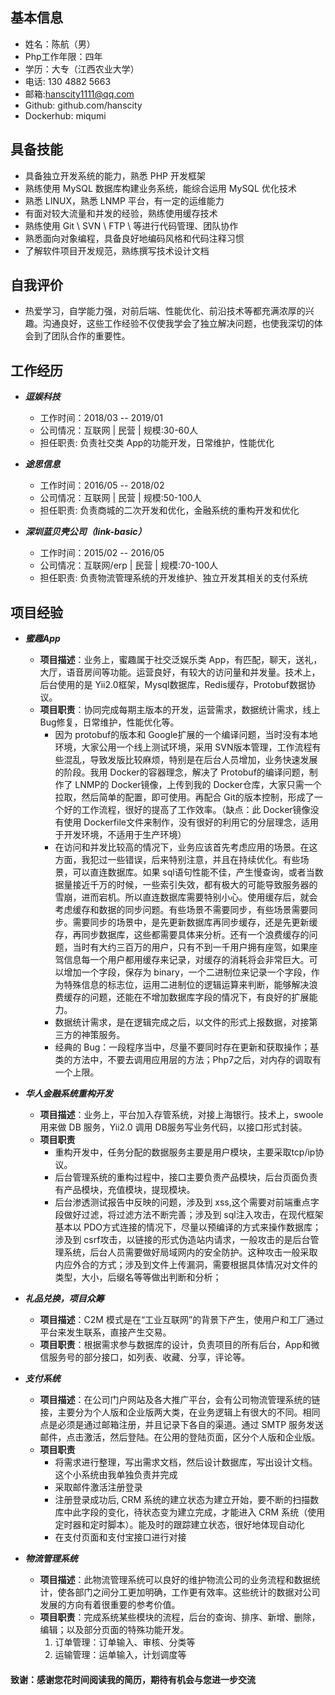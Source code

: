 ## 基本信息
* 姓名：陈航（男）
* Php工作年限：四年
* 学历：大专（江西农业大学）
* 电话: 130 4882 5663
* 邮箱:hanscity1111@qq.com
* Github: github.com/hanscity
* Dockerhub: miqumi

## 具备技能
* 具备独立开发系统的能力，熟悉 PHP 开发框架
* 熟练使用 MySQL 数据库构建业务系统，能综合运用 MySQL 优化技术
* 熟悉 LINUX，熟悉 LNMP 平台，有一定的运维能力
* 有面对较大流量和并发的经验，熟练使用缓存技术
* 熟练使用 Git \ SVN \ FTP \ 等进行代码管理、团队协作
* 熟悉面向对象编程，具备良好地编码风格和代码注释习惯
* 了解软件项目开发规范，熟练撰写技术设计文档

## 自我评价
* 热爱学习，自学能力强，对前后端、性能优化、前沿技术等都充满浓厚的兴趣。沟通良好，这些工作经验不仅使我学会了独立解决问题，也使我深切的体会到了团队合作的重要性。

## 工作经历

* ***逗娱科技***
   * 工作时间：2018/03 -- 2019/01
   * 公司情况：互联网 | 民营 | 规模:30-60人
   * 担任职责: 负责社交类 App的功能开发，日常维护，性能优化
   
* ***途思信息***
   * 工作时间：2016/05 -- 2018/02
   * 公司情况：互联网 | 民营 | 规模:50-100人
   * 担任职责: 负责商城的二次开发和优化，金融系统的重构开发和优化
   
* ***深圳蓝贝壳公司（link-basic）***
   * 工作时间：2015/02 -- 2016/05
   * 公司情况：互联网/erp | 民营 | 规模:70-100人
   * 担任职责: 负责物流管理系统的开发维护、独立开发其相关的支付系统
   
   
## 项目经验
* ***蜜趣App***
   * **项目描述**：业务上，蜜趣属于社交泛娱乐类 App，有匹配，聊天，送礼，大厅，语音房间等功能。运营良好，有较大的访问量和并发量。技术上，后台使用的是 Yii2.0框架，Mysql数据库，Redis缓存，Protobuf数据协议。
   * **项目职责**：协同完成每期主版本的开发，运营需求，数据统计需求，线上 Bug修复，日常维护，性能优化等。
      * 因为 protobuf的版本和 Google扩展的一个编译问题，当时没有本地环境，大家公用一个线上测试环境，采用 SVN版本管理，工作流程有些混乱，导致发版比较麻烦，特别是在后台人员增加，业务快速发展的阶段。我用 Docker的容器理念，解决了 Protobuf的编译问题，制作了 LNMP的 Docker镜像，上传到我的 Docker仓库，大家只需一个拉取，然后简单的配置，即可使用。再配合 Git的版本控制，形成了一个好的工作流程，很好的提高了工作效率。（缺点：此 Docker镜像没有使用 Dockerfile文件来制作，没有很好的利用它的分层理念，适用于开发环境，不适用于生产环境）
      * 在访问和并发比较高的情况下，业务应该首先考虑应用的场景。在这方面，我犯过一些错误，后来特别注意，并且在持续优化。有些场景，可以直连数据库。如果 sql语句性能不佳，产生慢查询，或者当数据量接近千万的时候，一些索引失效，都有极大的可能导致服务器的雪崩，进而宕机。所以直连数据库需要特别小心。使用缓存后，就会考虑缓存和数据的同步问题。有些场景不需要同步，有些场景需要同步。需要同步的场景中，是先更新数据库再同步缓存，还是先更新缓存，再同步数据库，这些都需要具体来分析。还有一个浪费缓存的问题，当时有大约三百万的用户，只有不到一千用户拥有座驾，如果座驾信息每一个用户都用缓存来记录，对缓存的消耗将会非常巨大。可以增加一个字段，保存为 binary，一个二进制位来记录一个字段，作为特殊信息的标志位，运用二进制位的逻辑运算来判断，能够解决浪费缓存的问题，还能在不增加数据库字段的情况下，有良好的扩展能力。
      * 数据统计需求，是在逻辑完成之后，以文件的形式上报数据，对接第三方的神策服务。
      * 经典的 Bug：一段程序当中，尽量不要同时存在更新和获取操作；基类的方法中，不要去调用应用层的方法；Php7之后，对内存的调取有一个上限。
      
      
* ***华人金融系统重构开发***
   * **项目描述**：业务上，平台加入存管系统，对接上海银行。技术上，swoole 用来做 DB 服务，Yii2.0 调用 DB服务写业务代码，以接口形式封装。
   * **项目职责**
      * 重构开发中，任务分配的数据服务主要是用户模块，主要采取tcp/ip协议。
      * 后台管理系统的重构过程中，接口主要负责产品模块，后台页面负责有产品模块，充值模块，提现模块。
      * 后台渗透测试报告中反映的问题，涉及到 xss,这个需要对前端重点字段做好过滤，将过滤方法不断完善；涉及到 sql注入攻击，在现代框架基本以 PDO方式连接的情况下，尽量以预编译的方式来操作数据库；涉及到 csrf攻击，以链接的形式伪造站内请求，一般攻击的是后台管理系统，后台人员需要做好局域网内的安全防护。这种攻击一般采取内应外合的方式；涉及到文件上传漏洞，需要根据具体情况对文件的类型，大小，后缀名等等做出判断和分析；
   
* ***礼品兑换，项目众筹***
   * **项目描述**：C2M 模式是在“工业互联网”的背景下产生，使用户和工厂通过平台来发生联系，直接产生交易。
   * **项目职责**：根据需求参与数据库的设计，负责项目的所有后台，App和微信服务号的部分接口，如列表、收藏、分享，评论等。
   
* ***支付系统***
   * **项目描述**：在公司门户网站及各大推广平台，会有公司物流管理系统的链接，主要分为个人版和企业版两大类，在业务逻辑上有很大的不同。相同点是必须是通过邮箱注册，并且记录下各自的渠道。通过 SMTP 服务发送邮件，点击激活，然后登陆。在公用的登陆页面，区分个人版和企业版。
   * **项目职责**
      * 将需求进行整理，写出需求文档，然后设计数据库，写出设计文档。这个小系统由我单独负责并完成
      * 采取邮件激活注册登录
      * 注册登录成功后, CRM 系统的建立状态为建立开始，要不断的扫描数库中此字段的变化，待状态变为建立完成，才能进入 CRM 系统（使用定时器和定时脚本）。能及时的跟踪建立状态，很好地体现自动化
      * 在支付页面和支付宝接口进行对接
      

* ***物流管理系统***
   * **项目描述**：此物流管理系统可以良好的维护物流公司的业务流程和数据统计，使各部门之间分工更加明确，工作更有效率。这些统计的数据对公司发展的方向有着很重要的参考价值。
   * **项目职责**：完成系统某些模块的流程，后台的查询、排序、新增、删除，编辑；以及部分页面的特殊功能开发。
      1. 订单管理：订单输入、审核、分类等
      2. 运输管理：运单输入，计划调度等
      
      
#### 致谢：感谢您花时间阅读我的简历，期待有机会与您进一步交流